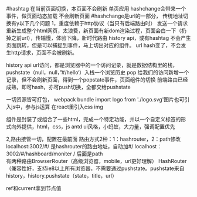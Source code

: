 #hashtag 在当前页面切换，本页面不会刷新
单页应用  hashchange会带来一个事件，做页面动态加载  不会刷新页面
#hashchange是url的一部分，
传统地址切换有y以下几个问题
1，重度依赖于http协议（当只有后端路由时）   发送一个请求 重新生成整个html网页，太浪费，新页面有新dom渲染过程，页面会白一下（扔掉之前url），传输慢，体验下降，新时代路由 history api，或有hashtag 不会产生页面跳转，但是可以捕捉到事件，马上切出对应的组件。
url hash变了，不会发生http请求，页面不会被刷新。

history api url访问，都是浏览器中的一个访问记录，就是数据结构里的栈，pushstate（null，null，”#/hello‘）入栈一个浏览历史 pop 给我们的访问新增一个记录，但不会刷新页面，得到一个popstate事件，页面组件的切换
前端路由已经成熟，即可hash，亦可push切换，全都交给pushstate


一切资源皆可打包， webpack bundle
import logo from './logo.svg'图片也可引入js中，参与js运算
在react里引入css img


组件是封装了或组合了一些html，完成一个特定功能，并以一个自定义标签的形式向外提供，html，css，js
antd ui风格，小蚂蚁，大力量，强调配置优先


2,路由接管一切，配置在最前面
路由方式2种：1：hashrouter，2：path修改   
localhost:3002/#/   是hashrouter的路由地址，自动加#/
localhost：3002/#/hashboard/moniter  / 后面是path  
有两种路由BrowserRouter（高级浏览器，mobile，url更好理解）  HashRouter（兼容性好，支持ie8以上所有浏览器，不需要通过pushstate。pushstate来自history，history.pushstate（state，title，url）

<Router>
<Route>


ref和current拿到节点值